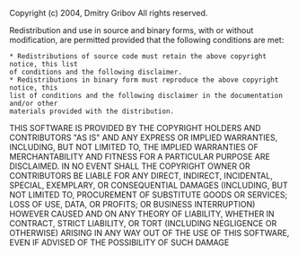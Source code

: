 Copyright (c) 2004, Dmitry Gribov
All rights reserved.


Redistribution and use in source and binary forms, with or without modification,
are permitted provided that the following conditions are met:

    * Redistributions of source code must retain the above copyright notice, this list
    of conditions and the following disclaimer.
    * Redistributions in binary form must reproduce the above copyright notice, this
    list of conditions and the following disclaimer in the documentation and/or other
    materials provided with the distribution.

THIS SOFTWARE IS PROVIDED BY THE COPYRIGHT HOLDERS AND CONTRIBUTORS "AS IS" AND ANY
EXPRESS OR IMPLIED WARRANTIES, INCLUDING, BUT NOT LIMITED TO, THE IMPLIED WARRANTIES
OF MERCHANTABILITY AND FITNESS FOR A PARTICULAR PURPOSE ARE DISCLAIMED. IN NO EVENT
SHALL THE COPYRIGHT OWNER OR CONTRIBUTORS BE LIABLE FOR ANY DIRECT, INDIRECT,
INCIDENTAL, SPECIAL, EXEMPLARY, OR CONSEQUENTIAL DAMAGES (INCLUDING, BUT NOT LIMITED
TO, PROCUREMENT OF SUBSTITUTE GOODS OR SERVICES; LOSS OF USE, DATA, OR PROFITS; OR
BUSINESS INTERRUPTION) HOWEVER CAUSED AND ON ANY THEORY OF LIABILITY, WHETHER IN
CONTRACT, STRICT LIABILITY, OR TORT (INCLUDING NEGLIGENCE OR OTHERWISE) ARISING IN
ANY WAY OUT OF THE USE OF THIS SOFTWARE, EVEN IF ADVISED OF THE POSSIBILITY OF
SUCH DAMAGE
